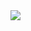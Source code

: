 <img align="right" src="https://komarev.com/ghpvc/?username=milar111&label=Profile%20views&color=0e75b6&style=flat" />
